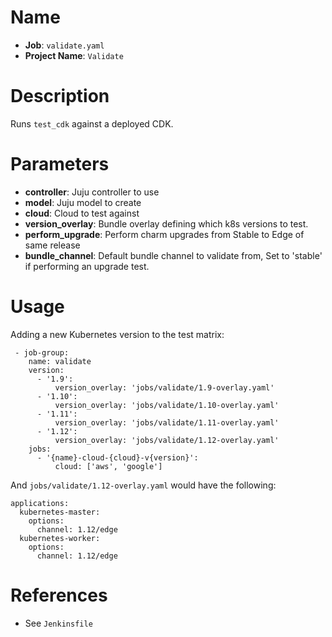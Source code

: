 # Name

- **Job**: `validate.yaml`
- **Project Name**: `Validate`

# Description

Runs `test_cdk` against a deployed CDK.

# Parameters

- **controller**: Juju controller to use
- **model**: Juju model to create
- **cloud**: Cloud to test against
- **version_overlay**: Bundle overlay defining which k8s versions to test.
- **perform_upgrade**: Perform charm upgrades from Stable to Edge of same release
- **bundle_channel**: Default bundle channel to validate from, Set to 'stable' if performing an upgrade test.

# Usage

Adding a new Kubernetes version to the test matrix:

```
 - job-group:
    name: validate
    version:
      - '1.9':
          version_overlay: 'jobs/validate/1.9-overlay.yaml'
      - '1.10':
          version_overlay: 'jobs/validate/1.10-overlay.yaml'
      - '1.11':
          version_overlay: 'jobs/validate/1.11-overlay.yaml'
      - '1.12':
          version_overlay: 'jobs/validate/1.12-overlay.yaml'
    jobs:
      - '{name}-cloud-{cloud}-v{version}':
          cloud: ['aws', 'google']
```

And `jobs/validate/1.12-overlay.yaml` would have the following:

```
applications:
  kubernetes-master:
    options:
      channel: 1.12/edge
  kubernetes-worker:
    options:
      channel: 1.12/edge
```

# References

- See `Jenkinsfile`
